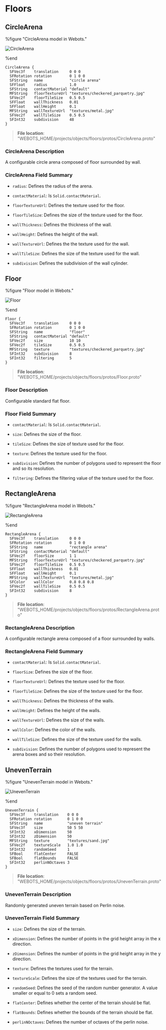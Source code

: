 # Floors

## CircleArena

%figure "CircleArena model in Webots."

![CircleArena](images/objects/floors/CircleArena/model.png)

%end

```
CircleArena {
  SFVec3f    translation     0 0 0
  SFRotation rotation        0 1 0 0
  SFString   name            "circle arena"
  SFFloat    radius          1.0                                 
  SFString   contactMaterial "default"                           
  MFString   floorTextureUrl "textures/checkered_parquetry.jpg"  
  SFVec2f    floorTileSize   0.5 0.5                             
  SFFloat    wallThickness   0.01                                
  SFFloat    wallHeight      0.1                                 
  MFString   wallTextureUrl  "textures/metal.jpg"                
  SFVec2f    wallTileSize    0.5 0.5                             
  SFInt32    subdivision     48                                  
}
```

> **File location**: "WEBOTS\_HOME/projects/objects/floors/protos/CircleArena.proto"

### CircleArena Description

A configurable circle arena composed of floor surrounded by wall.

### CircleArena Field Summary

- `radius`: Defines the radius of the arena.

- `contactMaterial`: Is `Solid.contactMaterial`.

- `floorTextureUrl`: Defines the texture used for the floor.

- `floorTileSize`: Defines the size of the texture used for the floor.

- `wallThickness`: Defines the thickness of the wall.

- `wallHeight`: Defines the height of the wall.

- `wallTextureUrl`: Defines the the texture used for the wall.

- `wallTileSize`: Defines the size of the texture used for the wall.

- `subdivision`: Defines the subdivision of the wall cylinder.

## Floor

%figure "Floor model in Webots."

![Floor](images/objects/floors/Floor/model.png)

%end

```
Floor {
  SFVec3f    translation     0 0 0
  SFRotation rotation        0 1 0 0
  SFString   name            "floor"
  SFString   contactMaterial "default"                           
  SFVec2f    size            10 10                               
  SFVec2f    tileSize        0.5 0.5                             
  MFString   texture         "textures/checkered_parquetry.jpg"  
  SFInt32    subdivision     8                                   
  SFInt32    filtering       5                                   
}
```

> **File location**: "WEBOTS\_HOME/projects/objects/floors/protos/Floor.proto"

### Floor Description

Configurable standard flat floor.

### Floor Field Summary

- `contactMaterial`: Is `Solid.contactMaterial`.

- `size`: Defines the size of the floor.

- `tileSize`: Defines the size of texture used for the floor.

- `texture`: Defines the texture used for the floor.

- `subdivision`: Defines the number of polygons used to represent the floor and so its resolution.

- `filtering`: Defines the filtering value of the texture used for the floor.

## RectangleArena

%figure "RectangleArena model in Webots."

![RectangleArena](images/objects/floors/RectangleArena/model.png)

%end

```
RectangleArena {
  SFVec3f    translation     0 0 0
  SFRotation rotation        0 1 0 0
  SFString   name            "rectangle arena"
  SFString   contactMaterial "default"                           
  SFVec2f    floorSize       1 1                                 
  MFString   floorTextureUrl "textures/checkered_parquetry.jpg"  
  SFVec2f    floorTileSize   0.5 0.5                             
  SFFloat    wallThickness   0.01                                
  SFFloat    wallHeight      0.1                                 
  MFString   wallTextureUrl  "textures/metal.jpg"                
  SFColor    wallColor       0.8 0.8 0.8                         
  SFVec2f    wallTileSize    0.5 0.5                             
  SFInt32    subdivision     8                                   
}
```

> **File location**: "WEBOTS\_HOME/projects/objects/floors/protos/RectangleArena.proto"

### RectangleArena Description

A configurable rectangle arena composed of a floor surrounded by walls.

### RectangleArena Field Summary

- `contactMaterial`: Is `Solid.contactMaterial`.

- `floorSize`: Defines the size of the floor.

- `floorTextureUrl`: Defines the texture used for the floor.

- `floorTileSize`: Defines the size of the texture used for the floor.

- `wallThickness`: Defines the thickness of the walls.

- `wallHeight`: Defines the height of the walls.

- `wallTextureUrl`: Defines the size of the walls.

- `wallColor`: Defines the color of the walls.

- `wallTileSize`: Defines the size of the texture used for the walls.

- `subdivision`: Defines the number of polygons used to represent the arena boxes and so their resolution.

## UnevenTerrain

%figure "UnevenTerrain model in Webots."

![UnevenTerrain](images/objects/floors/UnevenTerrain/model.png)

%end

```
UnevenTerrain {
  SFVec3f    translation    0 0 0
  SFRotation rotation       0 1 0 0
  SFString   name           "uneven terrain"
  SFVec3f    size           50 5 50              
  SFInt32    xDimension     50                   
  SFInt32    zDimension     50                   
  MFString   texture        "textures/sand.jpg"  
  SFVec2f    textureScale   1.0 1.0              
  SFInt32    randomSeed     1                    
  SFBool     flatCenter     FALSE                
  SFBool     flatBounds     FALSE                
  SFInt32    perlinNOctaves 3                    
}
```

> **File location**: "WEBOTS\_HOME/projects/objects/floors/protos/UnevenTerrain.proto"

### UnevenTerrain Description

Randomly generated uneven terrain based on Perlin noise.

### UnevenTerrain Field Summary

- `size`: Defines the size of the terrain.

- `xDimension`: Defines the number of points in the grid height array in the x direction.

- `zDimension`: Defines the number of points in the grid height array in the y direction.

- `texture`: Defines the textures used for the terrain.

- `textureScale`: Defines the size of the textures used for the terrain.

- `randomSeed`: Defines the seed of the random number generator. A value smaller or equal to 0 sets a random seed.

- `flatCenter`: Defines whether the center of the terrain should be flat.

- `flatBounds`: Defines whether the bounds of the terrain should be flat.

- `perlinNOctaves`: Defines the number of octaves of the perlin noise.

